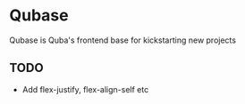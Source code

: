 # Qubase
Qubase is Quba's frontend base for kickstarting new projects

## TODO
- Add flex-justify, flex-align-self etc
